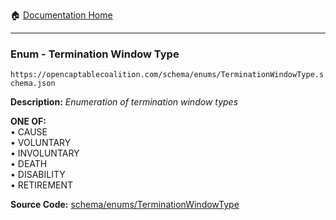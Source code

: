 :house: [Documentation Home](/README.md)

---

### Enum - Termination Window Type

`https://opencaptablecoalition.com/schema/enums/TerminationWindowType.schema.json`

**Description:** _Enumeration of termination window types_

**ONE OF:**</br>&bull; CAUSE </br>&bull; VOLUNTARY </br>&bull; INVOLUNTARY </br>&bull; DEATH </br>&bull; DISABILITY </br>&bull; RETIREMENT

**Source Code:** [schema/enums/TerminationWindowType](/schema/enums/TerminationWindowType.schema.json)
